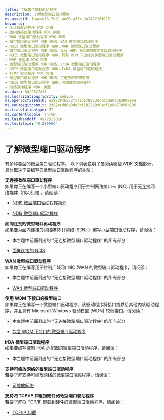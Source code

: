```yaml
---
title: 了解微型端口驱动程序
description: 了解微型端口驱动程序
ms.assetid: faaeee13-7d21-4e06-a33c-da249716d925
keywords:
- 无连接驱动程序 WDK 网络
- 面向连接的驱动程序 WDK 网络
- WAN 微型端口驱动程序 WDK 网络
- 微型端口驱动程序 WDK 网络，WAN 微型端口驱动程序
- NDIS 微型端口驱动程序 WDK，WAN 微型端口驱动程序
- 微型端口驱动程序 WDK 网络，具有 WDM 下边缘的微型端口驱动程序
- NDIS 微型端口驱动程序 WDK，具有 WDM 下边缘的微型端口驱动程序
- WDM 低边缘 WDK 网络
- 微型端口驱动程序 WDK 网络，IrDA 微型端口驱动程序
- NDIS 微型端口驱动程序 WDK，IrDA 微型端口驱动程序
- IrDA 驱动程序 WDK 网络
- 微型端口驱动程序 WDK 网络，可缩放的网络支持
- NDIS 微型端口驱动程序 WDK，可缩放的网络支持
- 网络驱动程序 WDK，类型
ms.date: 04/20/2017
ms.localizationpriority: medium
ms.openlocfilehash: e1972946352fc71de78863dcbdbde0a3b29099ce
ms.sourcegitcommit: 29c2e6dd8a3de3c11822d990adf1edd774f8a136
ms.translationtype: MT
ms.contentlocale: zh-CN
ms.lasthandoff: 09/25/2020
ms.locfileid: "91230009"
---
```

# <a name="learning-about-miniport-drivers"></a>了解微型端口驱动程序





有多种类型的微型端口驱动程序。 以下列表说明了应阅读哪些 WDK 文档部分，具体取决于要编写的微型端口驱动程序的类型：

<a href="" id="connectionless-miniport-drivers"></a>**无连接微型端口驱动程序**  
如果你正在编写一个小型端口驱动程序用于控制网络接口卡 (NIC) 用于无连接网络媒体 (如以太网) ，请阅读：

-   [NDIS 微型端口驱动程序简介](deserialized-ndis-miniport-drivers.md)

-   [NDIS 微型端口驱动程序](./initializing-a-miniport-driver.md)

<a href="" id="connection-oriented-miniport-drivers"></a>**面向连接的微型端口驱动程序**  
如果要为面向连接的网络媒体 (（例如 ISDN) ）编写小型端口驱动程序，请阅读：

-   本主题中前面列出的 "无连接微型端口驱动程序" 的所有部分

-   [面向连接的 NDIS](connection-oriented-ndis.md)

<a href="" id="wan-miniport-drivers"></a>**WAN 微型端口驱动程序**  
如果你正在编写用于控制广域网) NIC (WAN 的微型端口驱动程序，请阅读：

-   本主题中前面列出的 "无连接微型端口驱动程序" 的所有部分

-   [WAN 微型端口驱动程序](wan-miniport-drivers.md)

<a href="" id="miniports-with-a-wdm-lower-interface"></a>**使用 WDM 下接口的微型端口**  
如果你正在编写一个微型端口驱动程序，该驱动程序将接口提供给其他内核驱动程序，并且具有 Microsoft Windows 驱动模型 (WDM) 较低接口，请阅读：

-   本主题中前面列出的 "无连接微型端口驱动程序" 的所有部分

-   [包含 WDM 下接口的微型端口驱动程序](miniport-drivers-with-a-wdm-lower-interface.md)

<a href="" id="irda-miniport-drivers"></a>**IrDA 微型端口驱动程序**  
如果要编写控制 IrDA 适配器的微型端口驱动程序，请阅读：

-   本主题中前面列出的 "无连接微型端口驱动程序" 的所有部分

<a href="" id="miniport-drivers-that-support-scalable-networking"></a>**支持可缩放网络的微型端口驱动程序**  
若要了解支持可缩放网络的微型端口驱动程序，请阅读：

-   [可缩放网络](/windows-hardware/drivers/ddi/_netvista/)

<a href="" id="miniport-drivers-that-support-offloading-tcp-ip--------to-hardware-------"></a>**支持将 TCP/IP 卸载到硬件的微型端口驱动程序**   
若要了解将 TCP/IP 卸载到硬件的微型端口驱动程序，请阅读：

-   [TCP/IP 卸载](tcp-ip-offload.md)

 


